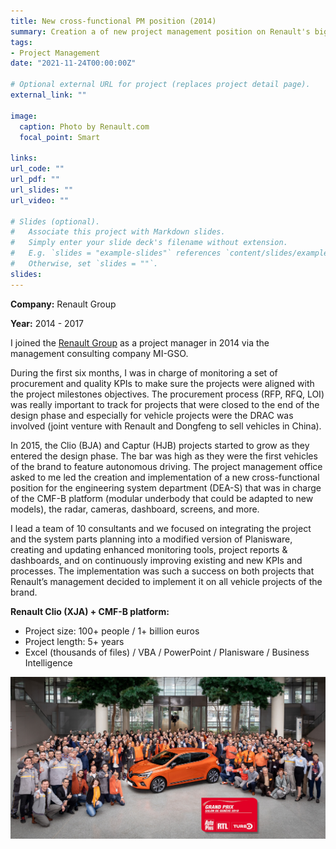```yaml
---
title: New cross-functional PM position (2014)
summary: Creation a of new project management position on Renault's biggest vehicle projects.
tags:
- Project Management
date: "2021-11-24T00:00:00Z"

# Optional external URL for project (replaces project detail page).
external_link: ""

image:
  caption: Photo by Renault.com
  focal_point: Smart

links:
url_code: ""
url_pdf: ""
url_slides: ""
url_video: ""

# Slides (optional).
#   Associate this project with Markdown slides.
#   Simply enter your slide deck's filename without extension.
#   E.g. `slides = "example-slides"` references `content/slides/example-slides.md`.
#   Otherwise, set `slides = ""`.
slides: 
---
```


**Company:** Renault Group

**Year:** 2014 - 2017

I joined the [Renault Group](https://www.renaultgroup.com/en/) as a project manager in 2014 via the management consulting company MI-GSO.

During the first six months, I was in charge of monitoring a set of procurement and quality KPIs to make sure the projects were aligned with the project milestones objectives. The procurement process (RFP, RFQ, LOI) was really important to track for projects that were closed to the end of the design phase and especially for vehicle projects were the DRAC was involved (joint venture with Renault and Dongfeng to sell vehicles in China).

In 2015, the Clio (BJA) and Captur (HJB) projects started to grow as they entered the design phase. The bar was high as they were the first vehicles of the brand to feature autonomous driving. The project management office asked to me led the creation and implementation of a new cross-functional position for the engineering system department (DEA-S) that was in charge of the CMF-B platform (modular underbody that could be adapted to new models), the radar, cameras, dashboard, screens, and more.

I lead a team of 10 consultants and we focused on integrating the project and the system parts planning into a modified version of Planisware, creating and updating enhanced monitoring tools, project reports & dashboards, and on continuously improving existing and new KPIs and processes. The implementation was such a success on both projects that Renault’s management decided to implement it on all vehicle projects of the brand.

**Renault Clio (XJA) + CMF-B platform:**
- Project size: 100+ people / 1+ billion euros
- Project length: 5+ years
- Excel (thousands of files) / VBA / PowerPoint / Planisware / Business Intelligence

![Renault Clio (BJA) project team](clio-project-team.jpg "Renault Clio (BJA) project team")